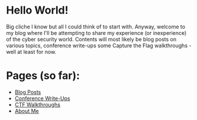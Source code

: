 # Hello World!
Big cliche I know but all I could think of to start with.
Anyway, welcome to my blog where I'll be attempting to share my experience (or inexperience) of the cyber security world.
Contents will most likely be blog posts on various topics, conference write-ups some Capture the Flag walkthroughs - well at least for now.

# Pages (so far):
- [Blog Posts](miles-away.github.io/_pages/blog-posts.md)
- [Conference Write-Ups](miles-away.github.io/_pages/conference-write-ups.md)
- [CTF Walkthroughs](miles-away.github.io/_pages/ctf-walkthroughs.md)
- [About Me](miles-away.github.io/_pages/about-me.md)
